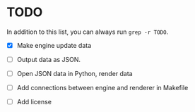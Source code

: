 # TODO

In addition to this list, you can always run `grep -r TODO`.

- [x] Make engine update data
- [ ] Output data as JSON.
- [ ] Open JSON data in Python, render data
- [ ] Add connections between engine and renderer in Makefile

- [ ] Add license
